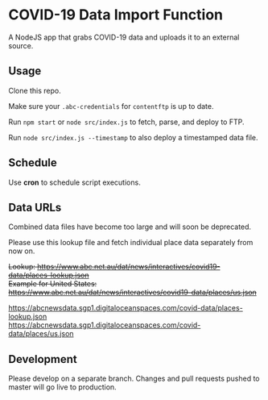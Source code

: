 # COVID-19 Data Import Function

A NodeJS app that grabs COVID-19 data and uploads it to an external source.

## Usage

Clone this repo.

Make sure your `.abc-credentials` for `contentftp` is up to date.

Run `npm start` or `node src/index.js` to fetch, parse, and deploy to FTP.

Run `node src/index.js --timestamp` to also deploy a timestamped data file.

## Schedule

Use **cron** to schedule script executions.

## Data URLs

Combined data files have become too large and will soon be deprecated.

Please use this lookup file and fetch individual place data separately from now on.

~~Lookup: https://www.abc.net.au/dat/news/interactives/covid19-data/places-lookup.json~~  
~~Example for United States: https://www.abc.net.au/dat/news/interactives/covid19-data/places/us.json~~

https://abcnewsdata.sgp1.digitaloceanspaces.com/covid-data/places-lookup.json  
https://abcnewsdata.sgp1.digitaloceanspaces.com/covid-data/places/us.json


## Development

Please develop on a separate branch. Changes and pull requests pushed to master will go live to production.
